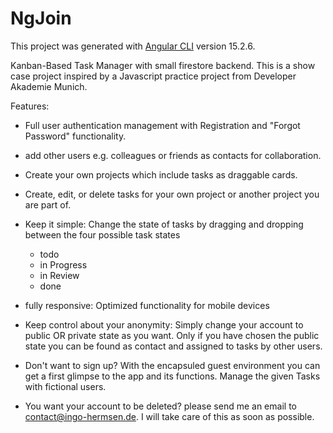 # NgJoin

This project was generated with [Angular CLI](https://github.com/angular/angular-cli) version 15.2.6.

Kanban-Based Task Manager with small firestore backend.
This is a show case project inspired by a Javascript practice project from Developer Akademie Munich.

Features:

- Full user authentication management with Registration and "Forgot Password" functionality.
- add other users e.g. colleagues or friends as contacts for collaboration.
- Create your own projects which include tasks as draggable cards.
- Create, edit, or delete tasks for your own project or another project you are part of.

- Keep it simple: Change the state of tasks by dragging and dropping between the four possible task states
  - todo
  - in Progress
  - in Review
  - done

- fully responsive: Optimized functionality for mobile devices

- Keep control about your anonymity: Simply change your account to public OR private state as you want.
  Only if you have chosen the public state you can be found as contact and assigned to tasks by other users.

- Don't want to sign up? With the encapsuled guest environment you can get a first glimpse to the app and its functions.
  Manage the given Tasks with fictional users.

- You want your account to be deleted? please send me an email to contact@ingo-hermsen.de. I will take care of this as soon as possible. 
